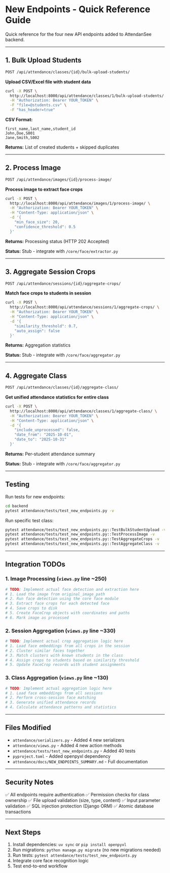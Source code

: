 # New Endpoints - Quick Reference Guide

Quick reference for the four new API endpoints added to AttendanSee backend.

---

## 1. Bulk Upload Students

```bash
POST /api/attendance/classes/{id}/bulk-upload-students/
```

**Upload CSV/Excel file with student data**

```bash
curl -X POST \
  http://localhost:8000/api/attendance/classes/1/bulk-upload-students/ \
  -H "Authorization: Bearer YOUR_TOKEN" \
  -F "file=@students.csv" \
  -F "has_header=true"
```

**CSV Format:**
```csv
first_name,last_name,student_id
John,Doe,S001
Jane,Smith,S002
```

**Returns:** List of created students + skipped duplicates

---

## 2. Process Image

```bash
POST /api/attendance/images/{id}/process-image/
```

**Process image to extract face crops**

```bash
curl -X POST \
  http://localhost:8000/api/attendance/images/1/process-image/ \
  -H "Authorization: Bearer YOUR_TOKEN" \
  -H "Content-Type: application/json" \
  -d '{
    "min_face_size": 20,
    "confidence_threshold": 0.5
  }'
```

**Returns:** Processing status (HTTP 202 Accepted)

**Status:** Stub - integrate with `/core/face/extractor.py`

---

## 3. Aggregate Session Crops

```bash
POST /api/attendance/sessions/{id}/aggregate-crops/
```

**Match face crops to students in session**

```bash
curl -X POST \
  http://localhost:8000/api/attendance/sessions/1/aggregate-crops/ \
  -H "Authorization: Bearer YOUR_TOKEN" \
  -H "Content-Type: application/json" \
  -d '{
    "similarity_threshold": 0.7,
    "auto_assign": false
  }'
```

**Returns:** Aggregation statistics

**Status:** Stub - integrate with `/core/face/aggregator.py`

---

## 4. Aggregate Class

```bash
POST /api/attendance/classes/{id}/aggregate-class/
```

**Get unified attendance statistics for entire class**

```bash
curl -X POST \
  http://localhost:8000/api/attendance/classes/1/aggregate-class/ \
  -H "Authorization: Bearer YOUR_TOKEN" \
  -H "Content-Type: application/json" \
  -d '{
    "include_unprocessed": false,
    "date_from": "2025-10-01",
    "date_to": "2025-10-31"
  }'
```

**Returns:** Per-student attendance summary

**Status:** Stub - integrate with `/core/face/aggregator.py`

---

## Testing

Run tests for new endpoints:

```bash
cd backend
pytest attendance/tests/test_new_endpoints.py -v
```

Run specific test class:

```bash
pytest attendance/tests/test_new_endpoints.py::TestBulkStudentUpload -v
pytest attendance/tests/test_new_endpoints.py::TestProcessImage -v
pytest attendance/tests/test_new_endpoints.py::TestAggregateCrops -v
pytest attendance/tests/test_new_endpoints.py::TestAggregateClass -v
```

---

## Integration TODOs

### 1. Image Processing (`views.py` line ~250)
```python
# TODO: Implement actual face detection and extraction here
# 1. Load the image from original_image_path
# 2. Run face detection using the core face module
# 3. Extract face crops for each detected face
# 4. Save crops to disk
# 5. Create FaceCrop objects with coordinates and paths
# 6. Mark image as processed
```

### 2. Session Aggregation (`views.py` line ~330)
```python
# TODO: Implement actual crop aggregation logic here
# 1. Load face embeddings from all crops in the session
# 2. Cluster similar faces together
# 3. Match clusters with known students in the class
# 4. Assign crops to students based on similarity threshold
# 5. Update FaceCrop records with student assignments
```

### 3. Class Aggregation (`views.py` line ~130)
```python
# TODO: Implement actual aggregation logic here
# 1. Load face embeddings from all sessions
# 2. Perform cross-session face matching
# 3. Generate unified attendance records
# 4. Calculate attendance patterns and statistics
```

---

## Files Modified

- `attendance/serializers.py` - Added 4 new serializers
- `attendance/views.py` - Added 4 new action methods
- `attendance/tests/test_new_endpoints.py` - Added 40 tests
- `pyproject.toml` - Added openpyxl dependency
- `attendance/docs/NEW_ENDPOINTS_SUMMARY.md` - Full documentation

---

## Security Notes

✅ All endpoints require authentication
✅ Permission checks for class ownership
✅ File upload validation (size, type, content)
✅ Input parameter validation
✅ SQL injection protection (Django ORM)
✅ Atomic database transactions

---

## Next Steps

1. Install dependencies: `uv sync` or `pip install openpyxl`
2. Run migrations: `python manage.py migrate` (no new migrations needed)
3. Run tests: `pytest attendance/tests/test_new_endpoints.py`
4. Integrate core face recognition logic
5. Test end-to-end workflow
